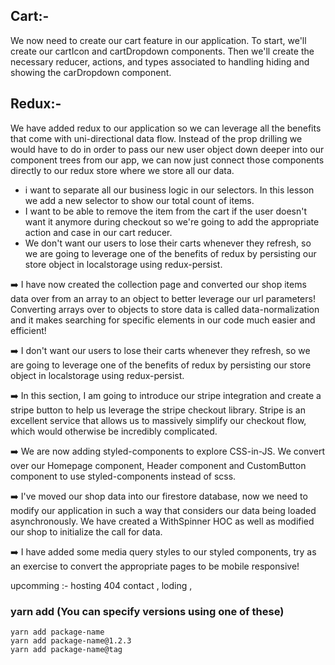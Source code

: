 ## Cart:-

We now need to create our cart feature in our application. To start, we'll create our cartIcon and cartDropdown components. Then we'll create the necessary reducer, actions, and types associated to handling hiding and showing the carDropdown component.

## Redux:-

We have added redux to our application so we can leverage all the benefits that come with uni-directional data flow. Instead of the prop drilling we would have to do in order to pass our new user object down deeper into our component trees from our app, we can now just connect those components directly to our redux store where we store all our data.

- i want to separate all our business logic in our selectors. In this lesson we add a new selector to show our total count of items.
- I want to be able to remove the item from the cart if the user doesn't want it anymore during checkout so we're going to add the appropriate action and case in our cart reducer.
- We don't want our users to lose their carts whenever they refresh, so we are going to leverage one of the benefits of redux by persisting our store object in localstorage using redux-persist.

➡️ I have now created the collection page and converted our shop items data over from an array to an object to better leverage our url parameters! Converting arrays       over to objects to store data is called data-normalization and it makes searching for specific elements in our code much easier and efficient!

➡️ I don't want our users to lose their carts whenever they refresh, so we are going to leverage one of the benefits of redux by persisting our store object in           localstorage using redux-persist.

➡️ In this section, I am going to introduce our stripe integration and create a stripe button to help us leverage the stripe checkout library. Stripe is an excellent service that allows us to massively simplify our checkout flow, which would otherwise be incredibly complicated.

➡️ We are now adding styled-components to explore CSS-in-JS. We convert over our Homepage component, Header component and CustomButton component to use styled-components instead of scss.

➡️ I've moved our shop data into our firestore database, now we need to modify our application in such a way that considers our data being loaded asynchronously. We have created a WithSpinner HOC as well as modified our shop to initialize the call for data.

➡️ I have added some media query styles to our styled components, try as an exercise to convert the appropriate pages to be mobile responsive!

upcomming :-
hosting 404 contact , loding , 

### yarn add (You can specify versions using one of these)

```
yarn add package-name
yarn add package-name@1.2.3
yarn add package-name@tag

```
